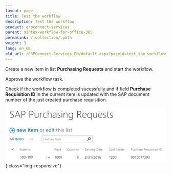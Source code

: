 ```yaml
---
layout: page
title: Test the workflow
description: Test the workflow
product: erpconnect-services
parent: nintex-workflow-for-office-365
permalink: /:collection/:path
weight: 3
lang: en_GB
old_url: /ERPConnect-Services-EN/default.aspx?pageid=test_the_workflow1
---
```


Create a new item in list **Purchasing Requests** and start the workflow.

Approve the workflow task. 

Check if the workflow is completed sucessfully and if field **Purchase Requisition ID** in the current item is updated with the SAP document number of the just created purchase requisition. 

![ECS-Nintex-Office365-10](/img/content/ECS-Nintex-Office365-10.png){:class="img-responsive"}